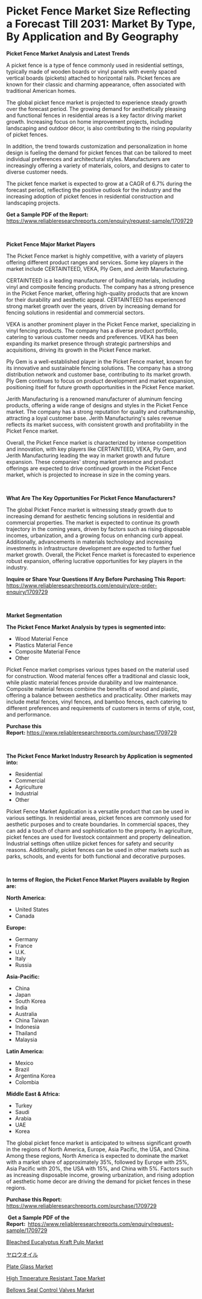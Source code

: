 <p><h1>Picket Fence Market Size Reflecting a Forecast Till 2031: Market By Type, By Application and By Geography</h1></p><p><strong>Picket Fence Market Analysis and Latest Trends</strong></p>
<p><p>A picket fence is a type of fence commonly used in residential settings, typically made of wooden boards or vinyl panels with evenly spaced vertical boards (pickets) attached to horizontal rails. Picket fences are known for their classic and charming appearance, often associated with traditional American homes.</p><p>The global picket fence market is projected to experience steady growth over the forecast period. The growing demand for aesthetically pleasing and functional fences in residential areas is a key factor driving market growth. Increasing focus on home improvement projects, including landscaping and outdoor décor, is also contributing to the rising popularity of picket fences.</p><p>In addition, the trend towards customization and personalization in home design is fueling the demand for picket fences that can be tailored to meet individual preferences and architectural styles. Manufacturers are increasingly offering a variety of materials, colors, and designs to cater to diverse customer needs.</p><p>The picket fence market is expected to grow at a CAGR of 6.7% during the forecast period, reflecting the positive outlook for the industry and the increasing adoption of picket fences in residential construction and landscaping projects.</p></p>
<p><strong>Get a Sample PDF of the Report:&nbsp;</strong> <a href="https://www.reliableresearchreports.com/enquiry/request-sample/1709729">https://www.reliableresearchreports.com/enquiry/request-sample/1709729</a></p>
<p>&nbsp;</p>
<p><strong>Picket Fence Major Market Players</strong></p>
<p><p>The Picket Fence market is highly competitive, with a variety of players offering different product ranges and services. Some key players in the market include CERTAINTEED, VEKA, Ply Gem, and Jerith Manufacturing.</p><p>CERTAINTEED is a leading manufacturer of building materials, including vinyl and composite fencing products. The company has a strong presence in the Picket Fence market, offering high-quality products that are known for their durability and aesthetic appeal. CERTAINTEED has experienced strong market growth over the years, driven by increasing demand for fencing solutions in residential and commercial sectors.</p><p>VEKA is another prominent player in the Picket Fence market, specializing in vinyl fencing products. The company has a diverse product portfolio, catering to various customer needs and preferences. VEKA has been expanding its market presence through strategic partnerships and acquisitions, driving its growth in the Picket Fence market.</p><p>Ply Gem is a well-established player in the Picket Fence market, known for its innovative and sustainable fencing solutions. The company has a strong distribution network and customer base, contributing to its market growth. Ply Gem continues to focus on product development and market expansion, positioning itself for future growth opportunities in the Picket Fence market.</p><p>Jerith Manufacturing is a renowned manufacturer of aluminum fencing products, offering a wide range of designs and styles in the Picket Fence market. The company has a strong reputation for quality and craftsmanship, attracting a loyal customer base. Jerith Manufacturing's sales revenue reflects its market success, with consistent growth and profitability in the Picket Fence market.</p><p>Overall, the Picket Fence market is characterized by intense competition and innovation, with key players like CERTAINTEED, VEKA, Ply Gem, and Jerith Manufacturing leading the way in market growth and future expansion. These companies' strong market presence and product offerings are expected to drive continued growth in the Picket Fence market, which is projected to increase in size in the coming years.</p></p>
<p>&nbsp;</p>
<p><strong>What Are The Key Opportunities For Picket Fence Manufacturers?</strong></p>
<p><p>The global Picket Fence market is witnessing steady growth due to increasing demand for aesthetic fencing solutions in residential and commercial properties. The market is expected to continue its growth trajectory in the coming years, driven by factors such as rising disposable incomes, urbanization, and a growing focus on enhancing curb appeal. Additionally, advancements in materials technology and increasing investments in infrastructure development are expected to further fuel market growth. Overall, the Picket Fence market is forecasted to experience robust expansion, offering lucrative opportunities for key players in the industry.</p></p>
<p><strong>Inquire or Share Your Questions If Any Before Purchasing This Report:</strong> <a href="https://www.reliableresearchreports.com/enquiry/pre-order-enquiry/1709729">https://www.reliableresearchreports.com/enquiry/pre-order-enquiry/1709729</a></p>
<p>&nbsp;</p>
<p><strong>Market Segmentation</strong></p>
<p><strong>The Picket Fence Market Analysis by types is segmented into:</strong></p>
<p><ul><li>Wood Material Fence</li><li>Plastics Material Fence</li><li>Composite Material Fence</li><li>Other</li></ul></p>
<p><p>Picket Fence market comprises various types based on the material used for construction. Wood material fences offer a traditional and classic look, while plastic material fences provide durability and low maintenance. Composite material fences combine the benefits of wood and plastic, offering a balance between aesthetics and practicality. Other markets may include metal fences, vinyl fences, and bamboo fences, each catering to different preferences and requirements of customers in terms of style, cost, and performance.</p></p>
<p><strong>Purchase this Report:&nbsp;</strong><a href="https://www.reliableresearchreports.com/purchase/1709729">https://www.reliableresearchreports.com/purchase/1709729</a></p>
<p>&nbsp;</p>
<p><strong>The Picket Fence Market Industry Research by Application is segmented into:</strong></p>
<p><ul><li>Residential</li><li>Commercial</li><li>Agriculture</li><li>Industrial</li><li>Other</li></ul></p>
<p><p>Picket Fence Market Application is a versatile product that can be used in various settings. In residential areas, picket fences are commonly used for aesthetic purposes and to create boundaries. In commercial spaces, they can add a touch of charm and sophistication to the property. In agriculture, picket fences are used for livestock containment and property delineation. Industrial settings often utilize picket fences for safety and security reasons. Additionally, picket fences can be used in other markets such as parks, schools, and events for both functional and decorative purposes.</p></p>
<p>&nbsp;</p>
<p><strong>In terms of Region, the Picket Fence Market Players available by Region are:</strong></p>
<p>
    <p> <strong> North America: </strong>
        <ul>
            <li>United States</li>
            <li>Canada</li>
        </ul>
        </p> 
    <p> <strong> Europe: </strong>
        <ul>
            <li>Germany</li>
            <li>France</li>
            <li>U.K.</li>
            <li>Italy</li>
            <li>Russia</li>
        </ul>
        </p> 
    <p> <strong> Asia-Pacific: </strong>
        <ul>
            <li>China</li>
            <li>Japan</li>
            <li>South Korea</li>
            <li>India</li>
            <li>Australia</li>
            <li>China Taiwan</li>
            <li>Indonesia</li>
            <li>Thailand</li>
            <li>Malaysia</li>
        </ul>
        </p> 
    <p> <strong> Latin America: </strong>
        <ul>
            <li>Mexico</li>
            <li>Brazil</li>
            <li>Argentina Korea</li>
            <li>Colombia</li>
        </ul>
        </p> 
    <p> <strong> Middle East & Africa: </strong>
        <ul>
            <li>Turkey</li>
            <li>Saudi</li>
            <li>Arabia</li>
            <li>UAE</li>
            <li>Korea</li>
        </ul>
    </p>
    </p>
<p><p>The global picket fence market is anticipated to witness significant growth in the regions of North America, Europe, Asia Pacific, the USA, and China. Among these regions, North America is expected to dominate the market with a market share of approximately 35%, followed by Europe with 25%, Asia Pacific with 20%, the USA with 15%, and China with 5%. Factors such as increasing disposable income, growing urbanization, and rising adoption of aesthetic home decor are driving the demand for picket fences in these regions.</p></p>
<p><strong>Purchase this Report: </strong><a href="https://www.reliableresearchreports.com/purchase/1709729">https://www.reliableresearchreports.com/purchase/1709729</a></p>
<p>&nbsp;<strong>Get a Sample PDF of the Report:&nbsp;&nbsp;</strong><a href="https://www.reliableresearchreports.com/enquiry/request-sample/1709729">https://www.reliableresearchreports.com/enquiry/request-sample/1709729</a></p>
<p><strong></strong></p>
<p><p><a href="https://github.com/Airanohannonzb68e5pb53oc1/Market-Research-Report-List-1/blob/main/bleached-eucalyptus-kraft-pulp-market.md">Bleached Eucalyptus Kraft Pulp Market</a></p><p><a href="https://github.com/bucuel854722/Market-Research-Report-List-1/blob/main/2072275192504.md">ヤロウオイル</a></p><p><a href="https://github.com/fiixsa/Market-Research-Report-List-1/blob/main/plate-glass-market.md">Plate Glass Market</a></p><p><a href="https://issuu.com/reportprime-2/docs/high-tmperature-resistant-tape-market-size-2030.pp">High Tmperature Resistant Tape Market</a></p><p><a href="https://issuu.com/reportprime-2/docs/bellows-seal-control-valves-market-size-2030.pptx">Bellows Seal Control Valves Market</a></p></p>